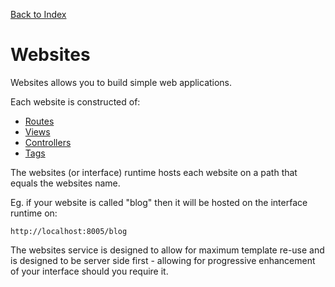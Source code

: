 [Back to Index](/documentation)

# Websites

Websites allows you to build simple web applications.

Each website is constructed of:

* [Routes](/documentation/websites/routes)
* [Views](/documentation/websites/views)
* [Controllers](/documentation/websites/controllers)
* [Tags](/documentation/websites/tags)

The websites (or interface) runtime hosts each website on a path that equals the websites name.

Eg. if your website is called "blog" then it will be hosted on the interface runtime on:

`http://localhost:8005/blog`

The websites service is designed to allow for maximum template re-use and is designed to be server side first - allowing for progressive enhancement of your interface should you require it.